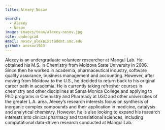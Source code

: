 ```yaml
---
title: Alexey Nosov

search:
  - Alexey
  - Nosov
image: images/team/alexey-nosov.jpg
role: undergrad
email: nosov_alexei@student.smc.edu
github: anosov1983
---
```


Alexey is an undergraduate volunteer researcher at Mangul Lab. He obtained his M.S. in Chemistry from Moldova State University in 2006. Since then he worked in academia, pharmaceutical industry, software quality assurance, business management and accounting. However, after moving from Moldova to the U.S., he decided to return back to his original career path in academia. He is currently taking refresher courses in chemistry and other disciplines at Santa Monica College and applying to PhD programs in Chemistry and Pharmacy at USC and other universities of the greater L.A. area. Alexey’s research interests focus on synthesis of inorganic complex compounds and their application in medicine, catalysis and analytical chemistry. However, he is also looking to expand his research interests into clinical pharmacy and translational sciences, including computational data-driven research conducted at Mangul Lab.

